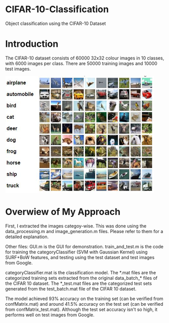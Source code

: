 # CIFAR-10-Classification
Object classification using the CIFAR-10 Dataset

# Introduction
The CIFAR-10 dataset consists of 60000 32x32 colour images in 10 classes, with 6000 images per class. There are 50000 training images and 10000 test images.

![alt tag](https://github.com/My-Machine-Learning-Projects/CIFAR-10-Classification/blob/master/CIFAR-10%20Classes.JPG)

# Overwiew of My Approach
First, I extracted the images categoy-wise. This was done using the data_processing.m and image_generation.m files. Please refer to them for a detailed explanation.

Other files:
GUI.m is the GUI for demonstration.
train_and_test.m is the code for training the categoryClassifier (SVM with Gaussian Kernel) using SURF+BoW features, and testing using the test dataset and test images from Google.

categoryClassifier.mat is the classification model.
The \*.mat files are the categorized training sets extracted from the original data_batch\_\* files of the CIFAR 10 dataset.
The \*\_test.mat files are the categorized test sets generated from the test_batch.mat file of the CIFAR 10 dataset. 

The model achieved 93% accuracy on the training set (can be verified from confMatrix.mat) and around 41.5% accuracy on the test set (can be verified from confMatrix_test.mat). Although the test set accuracy isn't so high, it performs well on test images from Google.
